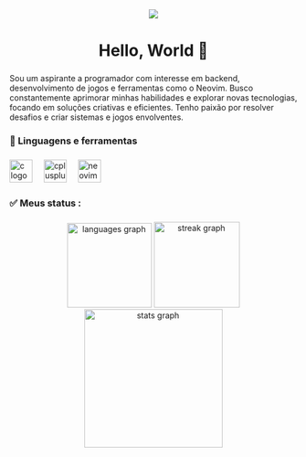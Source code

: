 <div align="center">
  <img height="" src="https://media0.giphy.com/media/v1.Y2lkPTc5MGI3NjExYXlkMDRmcHJtcDEwcXN1b3A5bm1iN3o0a2JrY2l4bmU0enhmOXNpbSZlcD12MV9pbnRlcm5hbF9naWZfYnlfaWQmY3Q9Zw/sULKEgDMX8LcI/200.webp"  />
</div>

###

<h1 align="center">Hello, World 👋</h1>

###

<p align="left">Sou um aspirante a programador com interesse em backend, desenvolvimento de jogos e ferramentas como o Neovim. Busco constantemente aprimorar minhas habilidades e explorar novas tecnologias, focando em soluções criativas e eficientes. Tenho paixão por resolver desafios e criar sistemas e jogos envolventes.</p>

###

<h3 align="left">📗 Linguagens e ferramentas</h3>

###

<div align="left">
  <img src="https://cdn.jsdelivr.net/gh/devicons/devicon/icons/c/c-original.svg" height="40" alt="c logo"  />
  <img width="12" />
  <img src="https://cdn.jsdelivr.net/gh/devicons/devicon/icons/cplusplus/cplusplus-original.svg" height="40" alt="cplusplus logo"  />
  <img width="12" />
  <img src="https://skillicons.dev/icons?i=neovim" height="40" alt="neovim logo"  />
</div>

###

<h3 align="left">✅   Meus status :</h3>

###

<div align="center">
  <img src="https://github-readme-stats.vercel.app/api/top-langs?username=gustavoitalo&locale=pt-br&hide_title=false&layout=compact&card_width=320&langs_count=4&theme=blue-green&hide_border=false&order=2" height="148" alt="languages graph"  />
  <img src="https://streak-stats.demolab.com?user=gustavoitalo&locale=pt-br&mode=weekly&theme=blue-green&hide_border=false&border_radius=5&date_format=j%20M%5B%20Y%5D&order=3" height="150" alt="streak graph"  />
  <img src="https://github-readme-stats.vercel.app/api?username=gustavoitalo&hide_title=false&hide_rank=false&show_icons=true&include_all_commits=true&count_private=false&disable_animations=false&theme=blue-green&locale=en&hide_border=false&order=1" height="242" alt="stats graph"  />
</div>

###
